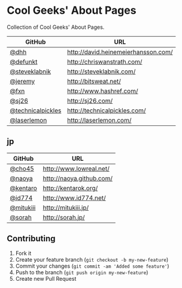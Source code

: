 # Cool Geeks' About Pages

Collection of Cool Geeks' About Pages.

|GitHub|URL|
|------|---|
|[@dhh](https://github.com/dhh)|http://david.heinemeierhansson.com/|
|[@defunkt](https://github.com/defunkt)|http://chriswanstrath.com/|
|[@steveklabnik](https://github.com/steveklabnik)|http://steveklabnik.com/|
|[@jeremy](https://github.com/jeremy)|http://bitsweat.net/|
|[@fxn](https://github.com/fxn)|http://www.hashref.com/|
|[@sj26](https://github.com/sj26)|http://sj26.com/|
|[@technicalpickles](https://github.com/technicalpickles)|http://technicalpickles.com/|
|[@laserlemon](https://github.com/laserlemon)|http://laserlemon.com/|

## jp

|GitHub|URL|
|------|---|
|[@cho45](https://github.com/cho45)|http://www.lowreal.net/|
|[@naoya](https://github.com/naoya)|http://naoya.github.com/|
|[@kentaro](https://github.com/kentaro)|http://kentarok.org/|
|[@id774](https://github.com/id774)|http://www.id774.net/|
|[@mitukiii](https://github.com/mitukiii)|http://mitukiii.jp/|
|[@sorah](https://github.com/sorah)|http://sorah.jp/|

## Contributing

1. Fork it
2. Create your feature branch (`git checkout -b my-new-feature`)
3. Commit your changes (`git commit -am 'Added some feature'`)
4. Push to the branch (`git push origin my-new-feature`)
5. Create new Pull Request
